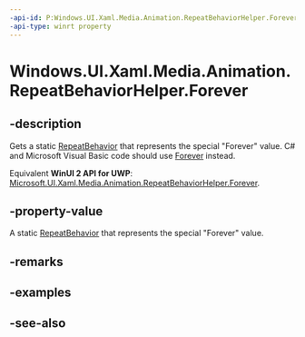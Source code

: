 ```yaml
---
-api-id: P:Windows.UI.Xaml.Media.Animation.RepeatBehaviorHelper.Forever
-api-type: winrt property
---
```


<!-- Property syntax
public Windows.UI.Xaml.Media.Animation.RepeatBehavior Forever { get; }
-->

# Windows.UI.Xaml.Media.Animation.RepeatBehaviorHelper.Forever

## -description
Gets a static [RepeatBehavior](repeatbehavior.md) that represents the special "Forever" value. C# and Microsoft Visual Basic code should use [Forever](/dotnet/api/windows.ui.xaml.media.animation.repeatbehavior.forever) instead.

Equivalent **WinUI 2 API for UWP**: [Microsoft.UI.Xaml.Media.Animation.RepeatBehaviorHelper.Forever](/windows/winui/api/microsoft.ui.xaml.media.animation.repeatbehaviorhelper.forever).

## -property-value
A static [RepeatBehavior](repeatbehavior.md) that represents the special "Forever" value.

## -remarks

## -examples

## -see-also
